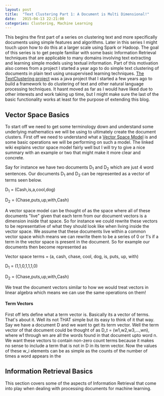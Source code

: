 ```yaml
---
layout: post
title:  "Text Clustering Part 1: A Document is Multi Dimensional!"
date:   2015-04-13 22:21:00
categories: Clustering, Machine Learning
---
```


This begins the first part of a series on clustering text and more specifically documents using simple features and algorithms. Later
in this series I might touch upon how to do this at a larger scale using Spark or Hadoop. The goal of this series is to get people familiar with
some basic Information Retrieval techniques that are applicable to many domains involving text extracting and learning simple models using textual
information. Part of this motivation also comes from a project I started a year ago to do simple text clustering of documents in plain text
using unsupervised learning techniques. [The TextClustering project](https://github.com/GeorgeDittmar/TextClustering) was a java project that I started a few years ago to build a framework to do
clustering of text and other natural language processing techniques. It hasnt moved as far as I would have liked due to other interests
and work taking up time, but I might make sure the last of the basic functionality works at least for the purpose of extending this blog.

## Vector Space Basics

To start off we need to get some terminology down and understand some underlying mathematics we will be using to ultimately create the document clusters.
First off we need to understand what a [Vector Space Model](http://en.wikipedia.org/wiki/Vector_space_model) is and some basic operations we will be performing on such a model.
The linked wiki explains vector space model fairly well but I will try to give a nice summary with an example or two that might make it more clear and concrete.

Say for instance we have two documents D<sub>1</sub> and D<sub>2</sub> which are just 4 word sentences. Our documents D<sub>1</sub> and D<sub>2</sub> can be represented as a vector of terms seen below. 

D<sub>1</sub> = (Cash,is,a,cool,dog)

D<sub>2</sub> = (Chase,puts,up,with,Cash)

A vector space model can be thought of as the space where all of these documents "live" given that each term from our document vectors is a dimension inside that space. So for instance
we could rewrite these vectors to be representative of what they should look like when living inside the vector space. We assume that these documents live within a common vector space
which means we can rewrite them to be a series of 0 or 1's if a term in the vector space is present in the document. So for example our documents then become represented as

Vector space terms = (a, cash, chase, cool, dog, is, puts, up, with)

D<sub>1</sub> = (1,1,0,1,1,1,0)

D<sub>2</sub> = (Chase,puts,up,with,Cash)


We treat the document vectors similar to how we would treat vectors in linear algebra which means we can use the same operations on them!
    

#### Term Vectors

First off lets define what a term vector is. Basically its a vector of terms. That's about it. Well its not THAT simple but its easy to think of it that way.
Say we have a document D and we want to get its term vector. Well the term vector of that document could be thought of as D_t = (w1,w2,w3,...,wn), where w1 through wn are all the words found
in that document upto word n. We want these vectors to contain non-zero count terms because it makes no sense to include a term that is not in D in its term vector. Now the values of these w_i elements
can be as simple as the counts of the number of times a word appears in the

## Information Retrieval Basics

This section covers some of the aspects of Information Retrieval that come into play when dealing with processing documents for machine learning.